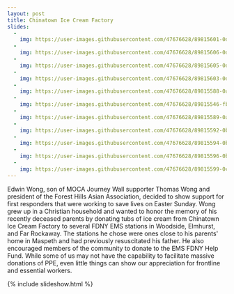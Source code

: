 ```yaml
---
layout: post
title: Chinatown Ice Cream Factory
slides:
  -
    img: https://user-images.githubusercontent.com/47676628/89815601-0d2aed00-db13-11ea-8ad7-b57d46b66fa4.jpg
  -
    img: https://user-images.githubusercontent.com/47676628/89815606-0dc38380-db13-11ea-88e1-20a1a4064736.jpg
  -
    img: https://user-images.githubusercontent.com/47676628/89815605-0dc38380-db13-11ea-9b56-3e006e7276be.jpg
  -
    img: https://user-images.githubusercontent.com/47676628/89815603-0d2aed00-db13-11ea-868d-7cc97d78986e.jpg
  -
    img: https://user-images.githubusercontent.com/47676628/89815588-0a2ffc80-db13-11ea-8570-488c63cf64d7.jpg
  -
    img: https://user-images.githubusercontent.com/47676628/89815546-fb494a00-db12-11ea-844d-e0f46f0755a5.jpg
  -
    img: https://user-images.githubusercontent.com/47676628/89815589-0ac89300-db13-11ea-8e08-dd694058e374.jpg
  -
    img: https://user-images.githubusercontent.com/47676628/89815592-0b612980-db13-11ea-85bc-cf4f267df4b6.jpg
  -
    img: https://user-images.githubusercontent.com/47676628/89815594-0bf9c000-db13-11ea-9254-c5c652d3196b.jpg
  -
    img: https://user-images.githubusercontent.com/47676628/89815596-0bf9c000-db13-11ea-8c11-d9282f583cd8.jpg
  -  
    img: https://user-images.githubusercontent.com/47676628/89815599-0c925680-db13-11ea-829c-cce945009df0.jpg
---
```


Edwin Wong, son of MOCA Journey Wall supporter Thomas Wong and president of the Forest Hills Asian Association, decided to show support for first responders that were working to save lives on Easter Sunday. Wong grew up in a Christian household and wanted to honor the memory of his recently deceased parents by donating tubs of ice cream from Chinatown Ice Cream Factory to several FDNY EMS stations in Woodside, Elmhurst, and Far Rockaway.  The stations he chose were ones close to his parents' home in Maspeth and had previously resuscitated his father. He also encouraged members of the community to donate to the EMS FDNY Help Fund. While some of us may not have the capability to facilitate massive donations of PPE, even little things can show our appreciation for frontline and essential workers.  

{% include slideshow.html %}
